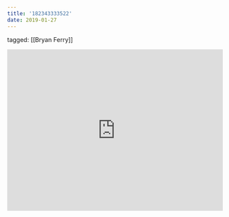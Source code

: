 ```yaml
---
title: '182343333522'
date: 2019-01-27
---
```

tagged: [[Bryan Ferry]]
<iframe allow="accelerometer; autoplay; clipboard-write; encrypted-media; gyroscope; picture-in-picture" allowfullscreen="" frameborder="0" height="375" id="youtube_iframe" src="https://www.youtube.com/embed/ESJxRt9I-Ag?feature=oembed&amp;enablejsapi=1&amp;origin=https://safe.txmblr.com&amp;wmode=opaque" width="500"></iframe>